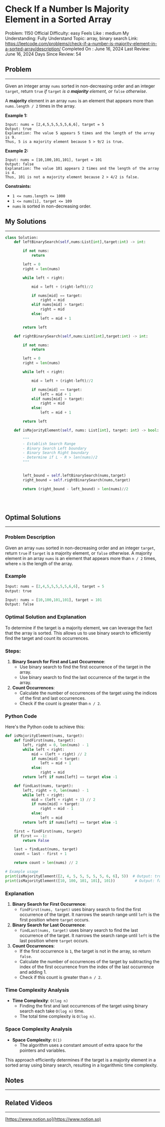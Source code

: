 # Check If a Number Is Majority Element in a Sorted Array

Problem: 1150
Official Difficulty: easy
Feels Like : medium
My Understanding: Fully Understand
Topic: array, binary search
Link: https://leetcode.com/problems/check-if-a-number-is-majority-element-in-a-sorted-array/description/
Completed On : June 16, 2024
Last Review: June 16, 2024
Days Since Review: 54

## Problem

---

Given an integer array `nums` sorted in non-decreasing order and an integer `target`, return `true` *if* `target` *is a **majority** element, or* `false` *otherwise*.

A **majority** element in an array `nums` is an element that appears more than `nums.length / 2` times in the array.

**Example 1:**

```
Input: nums = [2,4,5,5,5,5,5,6,6], target = 5
Output: true
Explanation: The value 5 appears 5 times and the length of the array is 9.
Thus, 5 is a majority element because 5 > 9/2 is true.
```

**Example 2:**

```
Input: nums = [10,100,101,101], target = 101
Output: false
Explanation: The value 101 appears 2 times and the length of the array is 4.
Thus, 101 is not a majority element because 2 > 4/2 is false.
```

**Constraints:**

- `1 <= nums.length <= 1000`
- `1 <= nums[i], target <= 109`
- `nums` is sorted in non-decreasing order.

## My Solutions

---

```python
class Solution:
    def leftBinarySearch(self,nums:List[int],target:int) -> int:

        if not nums:
            return

        left = 0
        right = len(nums)

        while left < right:

            mid = left + (right-left)//2

            if nums[mid] == target:
                right = mid
            elif nums[mid] > target:
                right = mid
            else:
                left = mid + 1

        return left

    def rightBinarySearch(self,nums:List[int],target:int) -> int:

        if not nums:
            return

        left = 0
        right = len(nums)

        while left < right:

            mid = left + (right-left)//2

            if nums[mid] == target:
                left = mid + 1
            elif nums[mid] > target:
                right = mid
            else:
                left = mid + 1

        return left

    def isMajorityElement(self, nums: List[int], target: int) -> bool:

        """
        - Establish Search Range
        - Binary Search Left boundary
        - Binary Search Right boundary
        - Determine if L - R > len(nums)/2
        """

        
        left_bound = self.leftBinarySearch(nums,target) 
        right_bound = self.rightBinarySearch(nums,target)

        return (right_bound - left_bound) > len(nums)//2

        
```

```python

```

## Optimal Solutions

---

### Problem Description

Given an array `nums` sorted in non-decreasing order and an integer `target`, return `true` if `target` is a majority element, or `false` otherwise. A majority element in an array `nums` is an element that appears more than `n / 2` times, where `n` is the length of the array.

### Example

```python
Input: nums = [2,4,5,5,5,5,5,6,6], target = 5
Output: true

Input: nums = [10,100,101,101], target = 101
Output: false
```

### Optimal Solution and Explanation

To determine if the target is a majority element, we can leverage the fact that the array is sorted. This allows us to use binary search to efficiently find the target and count its occurrences.

### Steps:

1. **Binary Search for First and Last Occurrence**:
    - Use binary search to find the first occurrence of the target in the array.
    - Use binary search to find the last occurrence of the target in the array.
2. **Count Occurrences**:
    - Calculate the number of occurrences of the target using the indices of the first and last occurrences.
    - Check if the count is greater than `n / 2`.

### Python Code

Here's the Python code to achieve this:

```python
def isMajorityElement(nums, target):
    def findFirst(nums, target):
        left, right = 0, len(nums) - 1
        while left < right:
            mid = (left + right) // 2
            if nums[mid] < target:
                left = mid + 1
            else:
                right = mid
        return left if nums[left] == target else -1

    def findLast(nums, target):
        left, right = 0, len(nums) - 1
        while left < right:
            mid = (left + right + 1) // 2
            if nums[mid] > target:
                right = mid - 1
            else:
                left = mid
        return left if nums[left] == target else -1

    first = findFirst(nums, target)
    if first == -1:
        return False

    last = findLast(nums, target)
    count = last - first + 1

    return count > len(nums) // 2

# Example usage
print(isMajorityElement([2, 4, 5, 5, 5, 5, 5, 6, 6], 5))  # Output: true
print(isMajorityElement([10, 100, 101, 101], 101))         # Output: false
```

### Explanation

1. **Binary Search for First Occurrence**:
    - `findFirst(nums, target)` uses binary search to find the first occurrence of the target. It narrows the search range until `left` is the first position where `target` occurs.
2. **Binary Search for Last Occurrence**:
    - `findLast(nums, target)` uses binary search to find the last occurrence of the target. It narrows the search range until `left` is the last position where `target` occurs.
3. **Count Occurrences**:
    - If the first occurrence is `1`, the target is not in the array, so return `false`.
    - Calculate the number of occurrences of the target by subtracting the index of the first occurrence from the index of the last occurrence and adding 1.
    - Check if this count is greater than `n / 2`.

### Time Complexity Analysis

- **Time Complexity**: `O(log n)`
    - Finding the first and last occurrences of the target using binary search each take `O(log n)` time.
    - The total time complexity is `O(log n)`.

### Space Complexity Analysis

- **Space Complexity**: `O(1)`
    - The algorithm uses a constant amount of extra space for the pointers and variables.

This approach efficiently determines if the target is a majority element in a sorted array using binary search, resulting in a logarithmic time complexity.

## Notes

---

 

## Related Videos

---

[https://www.notion.so](https://www.notion.so)